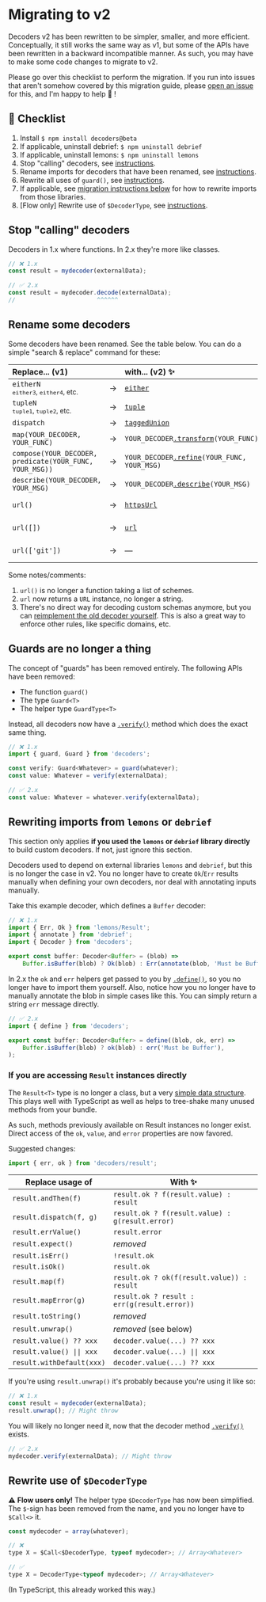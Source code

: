 # Migrating to v2

Decoders v2 has been rewritten to be simpler, smaller, and more efficient. Conceptually,
it still works the same way as v1, but some of the APIs have been rewritten in a backward
incompatible manner. As such, you may have to make some code changes to migrate to v2.

Please go over this checklist to perform the migration. If you run into issues that aren't
somehow covered by this migration guide, please
[open an issue](https://github.com/nvie/decoders/issues/new?assignees=nvie&labels=question&template=need-help-migrating-to-2-x.md&title=Migration+help+needed)
for this, and I'm happy to help 🙏 !

## 🏁 Checklist

1. Install `$ npm install decoders@beta`
1. If applicable, uninstall debrief: `$ npm uninstall debrief`
1. If applicable, uninstall lemons: `$ npm uninstall lemons`
1. Stop "calling" decoders, see [instructions](#stop-calling-decoders).
1. Rename imports for decoders that have been renamed, see
   [instructions](#rename-some-decoders).
1. Rewrite all uses of `guard()`, see [instructions](#guards-are-no-longer-a-thing).
1. If applicable, see
   [migration instructions below](#rewriting-imports-from-lemons-or-debrief) for how to
   rewrite imports from those libraries.
1. [Flow only] Rewrite use of `$DecoderType`, see
   [instructions](#rewrite-use-of-decodertype).

## Stop "calling" decoders

Decoders in 1.x where functions. In 2.x they're more like classes.

```typescript
// ❌ 1.x
const result = mydecoder(externalData);

// ✅ 2.x
const result = mydecoder.decode(externalData);
//                       ^^^^^^
```

## Rename some decoders

Some decoders have been renamed. See the table below. You can do a simple "search &
replace" command for these:

| Replace... (v1)                                          |     | with... (v2) ✨                                                                           | Notes   |
| :------------------------------------------------------- | --- | :---------------------------------------------------------------------------------------- | ------- |
| `eitherN`<br /><small>`either3`, `either4`, etc.</small> | →   | [`either`](https://decoders.cc/api.html#either)                                           |         |
| `tupleN`<br /><small>`tuple1`, `tuple2`, etc.</small>    | →   | [`tuple`](https://decoders.cc/api.html#tuple)                                             |         |
| `dispatch`                                               | →   | [`taggedUnion`](https://decoders.cc/api.html#taggedUnion)                                 |         |
| `map(YOUR_DECODER, YOUR_FUNC)`                           | →   | `YOUR_DECODER`[`.transform`](https://decoders.cc/Decoder.html#transform)`(YOUR_FUNC)`     |         |
| `compose(YOUR_DECODER, predicate(YOUR_FUNC, YOUR_MSG))`  | →   | `YOUR_DECODER`[`.refine`](https://decoders.cc/Decoder.html#refine)`(YOUR_FUNC, YOUR_MSG)` |         |
| `describe(YOUR_DECODER, YOUR_MSG)`                       | →   | `YOUR_DECODER`[`.describe`](https://decoders.cc/Decoder.html#describe)`(YOUR_MSG)`        |         |
| `url()`                                                  | →   | [`httpsUrl`](https://decoders.cc/api.html#httpsUrl)                                       | See (1) |
| `url([])`                                                | →   | [`url`](https://decoders.cc/api.html#url)                                                 | See (2) |
| `url(['git'])`                                           | →   | —                                                                                         | See (3) |

Some notes/comments:

1. `url()` is no longer a function taking a list of schemes.
2. `url` now returns a `URL` instance, no longer a string.
3. There's no direct way for decoding custom schemas anymore, but you can
   [reimplement the old decoder yourself](https://gist.github.com/nvie/9e912992102b44b5c843c26ee3b19450).
   This is also a great way to enforce other rules, like specific domains, etc.

## Guards are no longer a thing

The concept of "guards" has been removed entirely. The following APIs have been removed:

-   The function `guard()`
-   The type `Guard<T>`
-   The helper type `GuardType<T>`

Instead, all decoders now have a [`.verify()`](https://decoders.cc/Decoder.html#verify)
method which does the exact same thing.

```ts
// ❌ 1.x
import { guard, Guard } from 'decoders';

const verify: Guard<Whatever> = guard(whatever);
const value: Whatever = verify(externalData);

// ✅ 2.x
const value: Whatever = whatever.verify(externalData);
```

## Rewriting imports from `lemons` or `debrief`

This section only applies **if you used the `lemons` or `debrief` library directly** to
build custom decoders. If not, just ignore this section.

Decoders used to depend on external libraries `lemons` and `debrief`, but this is no
longer the case in v2. You no longer have to create `Ok`/`Err` results manually when
defining your own decoders, nor deal with annotating inputs manually.

Take this example decoder, which defines a `Buffer` decoder:

```typescript
// ❌ 1.x
import { Err, Ok } from 'lemons/Result';
import { annotate } from 'debrief';
import { Decoder } from 'decoders';

export const buffer: Decoder<Buffer> = (blob) =>
    Buffer.isBuffer(blob) ? Ok(blob) : Err(annotate(blob, 'Must be Buffer'));
```

In 2.x the `ok` and `err` helpers get passed to you by
[`.define()`](https://decoders.cc/api.html#define), so you no longer have to import them
yourself. Also, notice how you no longer have to manually annotate the blob in simple
cases like this. You can simply return a string `err` message directly.

```typescript
// ✅ 2.x
import { define } from 'decoders';

export const buffer: Decoder<Buffer> = define((blob, ok, err) =>
    Buffer.isBuffer(blob) ? ok(blob) : err('Must be Buffer'),
);
```

### If you are accessing `Result` instances directly

The `Result<T>` type is no longer a class, but a very
[simple data structure](https://github.com/nvie/decoders/blob/main/src/types/result.d.ts#L1-L13).
This plays well with TypeScript as well as helps to tree-shake many unused methods from
your bundle.

As such, methods previously available on Result instances no longer exist. Direct access
of the `ok`, `value`, and `error` properties are now favored.

Suggested changes:

```typescript
import { err, ok } from 'decoders/result';
```

| Replace usage of          | With ✨                                         |
| ------------------------- | ----------------------------------------------- |
| `result.andThen(f)`       | `result.ok ? f(result.value) : result`          |
| `result.dispatch(f, g)`   | `result.ok ? f(result.value) : g(result.error)` |
| `result.errValue()`       | `result.error`                                  |
| `result.expect()`         | _removed_                                       |
| `result.isErr()`          | `!result.ok`                                    |
| `result.isOk()`           | `result.ok`                                     |
| `result.map(f)`           | `result.ok ? ok(f(result.value)) : result`      |
| `result.mapError(g)`      | `result.ok ? result : err(g(result.error))`     |
| `result.toString()`       | _removed_                                       |
| `result.unwrap()`         | _removed_ (see below)                           |
| `result.value() ?? xxx`   | `decoder.value(...) ?? xxx`                     |
| `result.value() \|\| xxx` | `decoder.value(...) \|\| xxx`                   |
| `result.withDefault(xxx)` | `decoder.value(...) ?? xxx`                     |

If you're using `result.unwrap()` it's probably because you're using it like so:

```ts
// ❌ 1.x
const result = mydecoder(externalData);
result.unwrap(); // Might throw
```

You will likely no longer need it, now that the decoder method
[`.verify()`](https://decoders.cc/api/Decoder#verify) exists.

```ts
// ✅ 2.x
mydecoder.verify(externalData); // Might throw
```

## Rewrite use of `$DecoderType`

⚠️ **Flow users only!** The helper type `$DecoderType` has now been simplified. The
`$`-sign has been removed from the name, and you no longer have to `$Call<>` it.

```js
const mydecoder = array(whatever);

// ❌
type X = $Call<$DecoderType, typeof mydecoder>; // Array<Whatever>

// ✅
type X = DecoderType<typeof mydecoder>; // Array<Whatever>
```

(In TypeScript, this already worked this way.)
